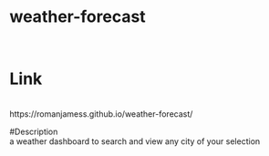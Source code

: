 # weather-forecast
<br>

# Link
<br>
https://romanjamess.github.io/weather-forecast/

<br>

#Description
<br>
a weather dashboard to search and view any city of your selection 
<br>

